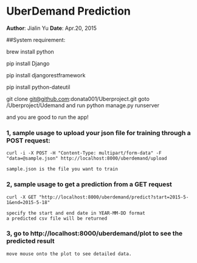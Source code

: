 # UberDemand Prediction
  
**Author**: Jialin Yu
**Date**: Apr.20, 2015

##System requirement:

brew install python

pip install Django

pip install djangorestframework

pip install python-dateutil


git clone git@github.com:donata001/Uberproject.git
goto /Uberproject/Udemand and run python manage.py runserver

and you are good to run the app!


### 1, sample usage to upload your json file for training through a POST request:

    curl -i -X POST -H "Content-Type: multipart/form-data" -F "data=@sample.json" http://localhost:8000/uberdemand/upload
    
    sample.json is the file you want to train

### 2, sample usage to get a prediction from a GET request

    curl -X GET "http://localhost:8000/uberdemand/predict?start=2015-5-1&end=2015-5-18"
    
    specify the start and end date in YEAR-MM-DD format
    a predicted csv file will be returned

### 3, go to http://localhost:8000/uberdemand/plot to see the predicted result
    move mouse onto the plot to see detailed data.
